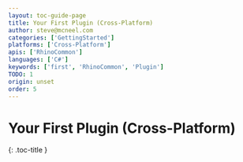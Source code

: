 ```yaml
---
layout: toc-guide-page
title: Your First Plugin (Cross-Platform)
author: steve@mcneel.com
categories: ['GettingStarted']
platforms: ['Cross-Platform']
apis: ['RhinoCommon']
languages: ['C#']
keywords: ['first', 'RhinoCommon', 'Plugin']
TODO: 1
origin: unset
order: 5
---
```


# Your First Plugin (Cross-Platform)
{: .toc-title }
